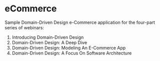# eCommerce
Sample Domain-Driven Design e-Commerce application for the four-part series of webinars:
1. Introducing Domain-Driven Design
2. Domain-Driven Design: A Deep Dive
3. Domain-Driven Design: Modeling An E-Commerce App
4. Domain-Driven Design: A Focus On Software Architecture
